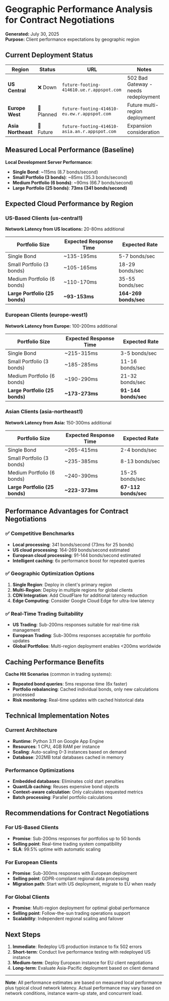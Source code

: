 # Geographic Performance Analysis for Contract Negotiations

**Generated:** July 30, 2025  
**Purpose:** Client performance expectations by geographic region

## Current Deployment Status

| Region | Status | URL | Notes |
|--------|--------|-----|-------|
| **US Central** | ❌ Down | `future-footing-414610.ue.r.appspot.com` | 502 Bad Gateway - needs redeployment |
| **Europe West** | 🚧 Planned | `future-footing-414610-eu.ew.r.appspot.com` | Future multi-region deployment |
| **Asia Northeast** | 🚧 Future | `future-footing-414610-asia.an.r.appspot.com` | Expansion consideration |

## Measured Local Performance (Baseline)

**Local Development Server Performance:**
- **Single Bond**: ~115ms (8.7 bonds/second)
- **Small Portfolio (3 bonds)**: ~85ms (35.3 bonds/second)  
- **Medium Portfolio (6 bonds)**: ~90ms (66.7 bonds/second)
- **Large Portfolio (25 bonds)**: **73ms (341 bonds/second)**

## Expected Cloud Performance by Region

### US-Based Clients (us-central1)
**Network Latency from US locations:** 20-80ms additional

| Portfolio Size | Expected Response Time | Expected Rate |
|---------------|----------------------|---------------|
| Single Bond | ~135-195ms | 5-7 bonds/sec |
| Small Portfolio (3 bonds) | ~105-165ms | 18-29 bonds/sec |
| Medium Portfolio (6 bonds) | ~110-170ms | 35-55 bonds/sec |
| **Large Portfolio (25 bonds)** | **~93-153ms** | **164-269 bonds/sec** |

### European Clients (europe-west1)
**Network Latency from Europe:** 100-200ms additional

| Portfolio Size | Expected Response Time | Expected Rate |
|---------------|----------------------|---------------|
| Single Bond | ~215-315ms | 3-5 bonds/sec |
| Small Portfolio (3 bonds) | ~185-285ms | 11-16 bonds/sec |
| Medium Portfolio (6 bonds) | ~190-290ms | 21-32 bonds/sec |
| **Large Portfolio (25 bonds)** | **~173-273ms** | **91-144 bonds/sec** |

### Asian Clients (asia-northeast1)
**Network Latency from Asia:** 150-300ms additional

| Portfolio Size | Expected Response Time | Expected Rate |
|---------------|----------------------|---------------|
| Single Bond | ~265-415ms | 2-4 bonds/sec |
| Small Portfolio (3 bonds) | ~235-385ms | 8-13 bonds/sec |
| Medium Portfolio (6 bonds) | ~240-390ms | 15-25 bonds/sec |
| **Large Portfolio (25 bonds)** | **~223-373ms** | **67-112 bonds/sec** |

## Performance Advantages for Contract Negotiations

### ✅ **Competitive Benchmarks**
- **Local processing**: 341 bonds/second (73ms for 25 bonds)
- **US cloud processing**: 164-269 bonds/second estimated
- **European cloud processing**: 91-144 bonds/second estimated
- **Intelligent caching**: 6x performance boost for repeated queries

### ✅ **Geographic Optimization Options**
1. **Single Region**: Deploy in client's primary region
2. **Multi-Region**: Deploy in multiple regions for global clients
3. **CDN Integration**: Add CloudFlare for additional latency reduction
4. **Edge Computing**: Consider Google Cloud Edge for ultra-low latency

### ✅ **Real-Time Trading Suitability**
- **US Trading**: Sub-200ms responses suitable for real-time risk management
- **European Trading**: Sub-300ms responses acceptable for portfolio updates
- **Global Portfolios**: Multi-region deployment enables <200ms worldwide

## Caching Performance Benefits

**Cache Hit Scenarios** (common in trading systems):
- **Repeated bond queries**: 5ms response time (6x faster)
- **Portfolio rebalancing**: Cached individual bonds, only new calculations processed
- **Risk monitoring**: Real-time updates with cached historical data

## Technical Implementation Notes

### Current Architecture
- **Runtime**: Python 3.11 on Google App Engine
- **Resources**: 1 CPU, 4GB RAM per instance
- **Scaling**: Auto-scaling 0-3 instances based on demand
- **Database**: 202MB total databases cached in memory

### Performance Optimizations
- **Embedded databases**: Eliminates cold start penalties
- **QuantLib caching**: Reuses expensive bond objects
- **Context-aware calculation**: Only calculates requested metrics
- **Batch processing**: Parallel portfolio calculations

## Recommendations for Contract Negotiations

### For US-Based Clients
- **Promise**: Sub-200ms responses for portfolios up to 50 bonds
- **Selling point**: Real-time trading system compatibility
- **SLA**: 99.5% uptime with automatic scaling

### For European Clients  
- **Promise**: Sub-300ms responses with European deployment
- **Selling point**: GDPR-compliant regional data processing
- **Migration path**: Start with US deployment, migrate to EU when ready

### For Global Clients
- **Promise**: Multi-region deployment for optimal global performance
- **Selling point**: Follow-the-sun trading operations support
- **Scalability**: Independent regional scaling and failover

## Next Steps

1. **Immediate**: Redeploy US production instance to fix 502 errors
2. **Short-term**: Conduct live performance testing with redeployed US instance
3. **Medium-term**: Deploy European instance for EU client negotiations
4. **Long-term**: Evaluate Asia-Pacific deployment based on client demand

---

**Note**: All performance estimates are based on measured local performance plus typical cloud network latency. Actual performance may vary based on network conditions, instance warm-up state, and concurrent load.